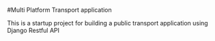 #Multi Platform Transport application

This is a startup project for building a public transport application using Django Restful API
